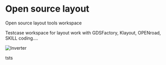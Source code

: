 # Open source layout
 Open source layout tools workspace

Testcase workspace for layout work with GDSFactory, Klayout, OPENroad, SKILL coding....

![Inverter](https://github.com/sforsinG/Open-source-layout/assets/105533032/cd2dd8f7-cea0-4b78-87bf-79d67b6128c8)

tsts